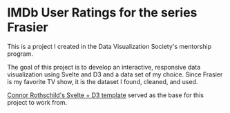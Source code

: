 # IMDb User Ratings for the series Frasier

This is a project I created in the Data Visualization Society's mentorship program.

The goal of this project is to develop an interactive, responsive data visualization using Svelte and D3 and a data set of my choice. Since Frasier is my favorite TV show, it is the dataset I found, cleaned, and used.

[Connor Rothschild's Svelte + D3 template](https://github.com/allanwheeler/svelte-visualization-template) served as the base for this project to work from. 
